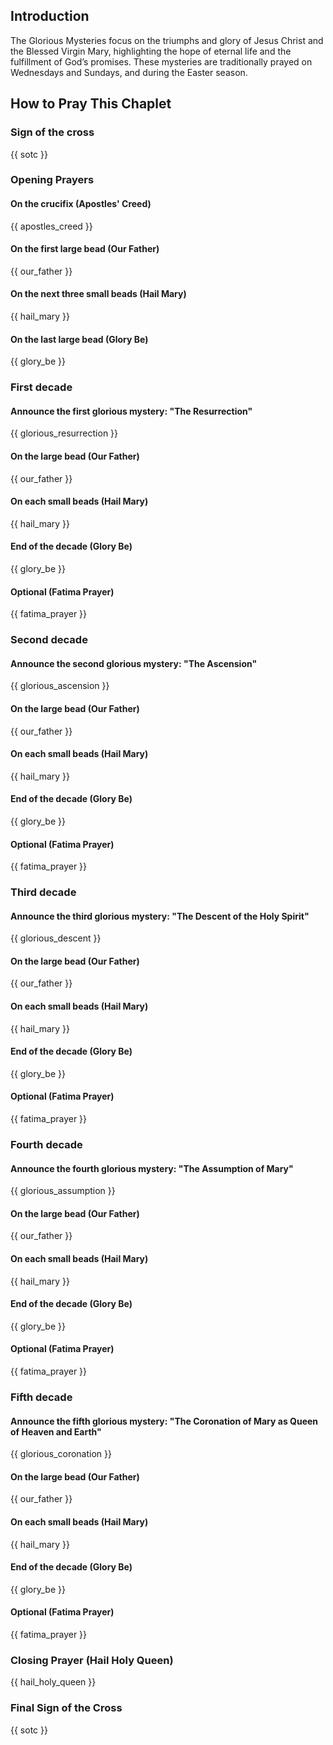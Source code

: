 ## Introduction

The Glorious Mysteries focus on the triumphs and glory of Jesus Christ and the Blessed Virgin Mary, highlighting the hope of eternal life and the fulfillment of God’s promises. These mysteries are traditionally prayed on Wednesdays and Sundays, and during the Easter season.

## How to Pray This Chaplet

### Sign of the cross

{{ sotc }}

### Opening Prayers

#### On the crucifix (Apostles' Creed)

{{ apostles_creed }}

#### On the first large bead (Our Father)

{{ our_father }}

#### On the next three small beads (Hail Mary)

{{ hail_mary }}

#### On the last large bead (Glory Be)

{{ glory_be }}

### First decade

#### Announce the first glorious mystery: "The Resurrection"

{{ glorious_resurrection }}

#### On the large bead (Our Father)
 
{{ our_father }}
 
#### On each small beads (Hail Mary)
 
{{ hail_mary }}
 
#### End of the decade (Glory Be)

{{ glory_be }}

#### Optional (Fatima Prayer)

{{ fatima_prayer }}

### Second decade

#### Announce the second glorious mystery: "The Ascension"

{{ glorious_ascension }}

#### On the large bead (Our Father)
 
{{ our_father }}
 
#### On each small beads (Hail Mary)
 
{{ hail_mary }}
 
#### End of the decade (Glory Be)

{{ glory_be }}

#### Optional (Fatima Prayer)

{{ fatima_prayer }}

### Third decade

#### Announce the third glorious mystery: "The Descent of the Holy Spirit"

{{ glorious_descent }}

#### On the large bead (Our Father)
 
{{ our_father }}
 
#### On each small beads (Hail Mary)
 
{{ hail_mary }}
 
#### End of the decade (Glory Be)

{{ glory_be }}

#### Optional (Fatima Prayer)

{{ fatima_prayer }}

### Fourth decade

#### Announce the fourth glorious mystery: "The Assumption of Mary"

{{ glorious_assumption }}

#### On the large bead (Our Father)
 
{{ our_father }}
 
#### On each small beads (Hail Mary)
 
{{ hail_mary }}
 
#### End of the decade (Glory Be)

{{ glory_be }}

#### Optional (Fatima Prayer)

{{ fatima_prayer }}

### Fifth decade

#### Announce the fifth glorious mystery: "The Coronation of Mary as Queen of Heaven and Earth"

{{ glorious_coronation }}

#### On the large bead (Our Father)
 
{{ our_father }}
 
#### On each small beads (Hail Mary)
 
{{ hail_mary }}
 
#### End of the decade (Glory Be)

{{ glory_be }}

#### Optional (Fatima Prayer)

{{ fatima_prayer }}

### Closing Prayer (Hail Holy Queen)

{{ hail_holy_queen }}

### Final Sign of the Cross

{{ sotc }}
